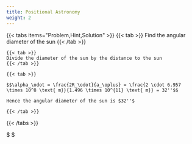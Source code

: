 ```yaml
---
title: Positional Astronomy
weight: 2
---
```


{{< tabs items="Problem,Hint,Solution" >}}
    {{< tab >}}
    Find the angular diameter of the sun
    {{< /tab >}}

    {{< tab >}} 
    Divide the diameter of the sun by the distance to the sun
    {{< /tab >}}

    {{< tab >}}

    $$\alpha_\odot = \frac{2R_\odot}{a_\oplus} = \frac{2 \cdot 6.957 \times 10^8 \text{ m}}{1.496 \times 10^{11} \text{ m}} = 32''$$

    Hence the angular diameter of the sun is $32''$

    {{< /tab >}}
{{< /tabs >}}

$ $
